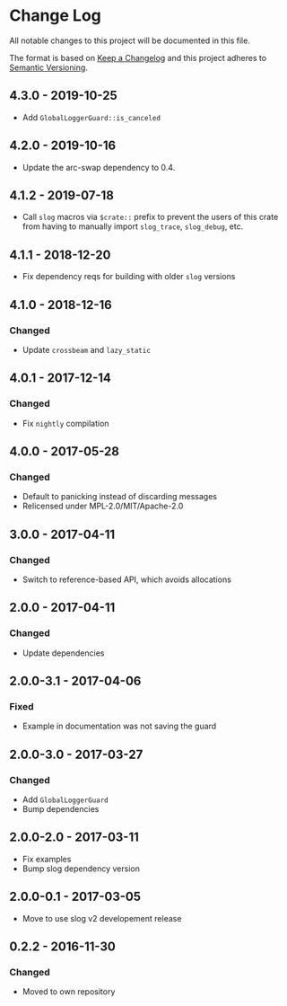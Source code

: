 # Change Log
All notable changes to this project will be documented in this file.

The format is based on [Keep a Changelog](http://keepachangelog.com/)
and this project adheres to [Semantic Versioning](http://semver.org/).

## 4.3.0 - 2019-10-25

* Add `GlobalLoggerGuard::is_canceled`

## 4.2.0 - 2019-10-16

* Update the arc-swap dependency to 0.4.

## 4.1.2 - 2019-07-18

* Call `slog` macros via `$crate::` prefix to prevent the users of this crate from having to manually import `slog_trace`, `slog_debug`, etc.

## 4.1.1 - 2018-12-20

* Fix dependency reqs for building with older `slog` versions

## 4.1.0 - 2018-12-16
### Changed

* Update `crossbeam` and `lazy_static`

## 4.0.1 - 2017-12-14
### Changed

* Fix `nightly` compilation

## 4.0.0 - 2017-05-28
### Changed

* Default to panicking instead of discarding messages
* Relicensed under MPL-2.0/MIT/Apache-2.0

## 3.0.0 - 2017-04-11
### Changed

* Switch to reference-based API, which avoids allocations

## 2.0.0 - 2017-04-11
### Changed

* Update dependencies

## 2.0.0-3.1 - 2017-04-06
### Fixed

* Example in documentation was not saving the guard

## 2.0.0-3.0 - 2017-03-27
### Changed

* Add `GlobalLoggerGuard`
* Bump dependencies

## 2.0.0-2.0 - 2017-03-11

* Fix examples
* Bump slog dependency version

## 2.0.0-0.1 - 2017-03-05

* Move to use slog v2 developement release

## 0.2.2 - 2016-11-30
### Changed

* Moved to own repository
